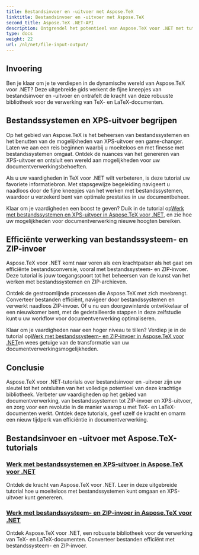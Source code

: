```yaml
---
title: Bestandsinvoer en -uitvoer met Aspose.TeX
linktitle: Bestandsinvoer en -uitvoer met Aspose.TeX
second_title: Aspose.TeX .NET-API
description: Ontgrendel het potentieel van Aspose.TeX voor .NET met tutorials over bestandsinvoer en -uitvoer. Beheers moeiteloos de verwerking van bestandssystemen, ZIP-invoer en XPS-uitvoer.
type: docs
weight: 22
url: /nl/net/file-input-output/
---
```

## Invoering

Ben je klaar om je te verdiepen in de dynamische wereld van Aspose.TeX voor .NET? Deze uitgebreide gids verkent de fijne kneepjes van bestandsinvoer en -uitvoer en ontrafelt de kracht van deze robuuste bibliotheek voor de verwerking van TeX- en LaTeX-documenten.

## Bestandssystemen en XPS-uitvoer begrijpen
Op het gebied van Aspose.TeX is het beheersen van bestandssystemen en het benutten van de mogelijkheden van XPS-uitvoer een game-changer. Laten we aan een reis beginnen waarbij u moeiteloos en met finesse met bestandssystemen omgaat. Ontdek de nuances van het genereren van XPS-uitvoer en ontsluit een wereld aan mogelijkheden voor uw documentverwerkingsbehoeften.

Als u uw vaardigheden in TeX voor .NET wilt verbeteren, is deze tutorial uw favoriete informatiebron. Met stapsgewijze begeleiding navigeert u naadloos door de fijne kneepjes van het werken met bestandssystemen, waardoor u verzekerd bent van optimale prestaties in uw documentbeheer.

 Klaar om je vaardigheden een boost te geven? Duik in de tutorial op[Werk met bestandssystemen en XPS-uitvoer in Aspose.TeX voor .NET](./filesystem-input-xps-output/), en zie hoe uw mogelijkheden voor documentverwerking nieuwe hoogten bereiken.

## Efficiënte verwerking van bestandssysteem- en ZIP-invoer
Aspose.TeX voor .NET komt naar voren als een krachtpatser als het gaat om efficiënte bestandsconversie, vooral met bestandssysteem- en ZIP-invoer. Deze tutorial is jouw toegangspoort tot het beheersen van de kunst van het werken met bestandssystemen en ZIP-archieven.

Ontdek de gestroomlijnde processen die Aspose.TeX met zich meebrengt. Converteer bestanden efficiënt, navigeer door bestandssystemen en verwerkt naadloos ZIP-invoer. Of u nu een doorgewinterde ontwikkelaar of een nieuwkomer bent, met de gedetailleerde stappen in deze zelfstudie kunt u uw workflow voor documentverwerking optimaliseren.

 Klaar om je vaardigheden naar een hoger niveau te tillen? Verdiep je in de tutorial op[Werk met bestandssysteem- en ZIP-invoer in Aspose.TeX voor .NET](./required-inputs-from-filesystem-and-zip/)en wees getuige van de transformatie van uw documentverwerkingsmogelijkheden.

## Conclusie
Aspose.TeX voor .NET-tutorials over bestandsinvoer en -uitvoer zijn uw sleutel tot het ontsluiten van het volledige potentieel van deze krachtige bibliotheek. Verbeter uw vaardigheden op het gebied van documentverwerking, van bestandssystemen tot ZIP-invoer en XPS-uitvoer, en zorg voor een revolutie in de manier waarop u met TeX- en LaTeX-documenten werkt. Ontdek deze tutorials, geef uzelf de kracht en omarm een nieuw tijdperk van efficiëntie in documentverwerking.
## Bestandsinvoer en -uitvoer met Aspose.TeX-tutorials
### [Werk met bestandssystemen en XPS-uitvoer in Aspose.TeX voor .NET](./filesystem-input-xps-output/)
Ontdek de kracht van Aspose.TeX voor .NET. Leer in deze uitgebreide tutorial hoe u moeiteloos met bestandssystemen kunt omgaan en XPS-uitvoer kunt genereren.
### [Werk met bestandssysteem- en ZIP-invoer in Aspose.TeX voor .NET](./required-inputs-from-filesystem-and-zip/)
Ontdek Aspose.TeX voor .NET, een robuuste bibliotheek voor de verwerking van TeX- en LaTeX-documenten. Converteer bestanden efficiënt met bestandssysteem- en ZIP-invoer.